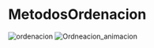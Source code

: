 # MetodosOrdenacion

![ordenacion](https://user-images.githubusercontent.com/33204630/127058768-9a4e29a9-44ff-4e5a-a474-dff16145de22.PNG)
![Ordneacion_animacion](https://user-images.githubusercontent.com/33204630/127058771-7f994591-dd3d-40cf-ac67-9592c6e9d67d.PNG)
